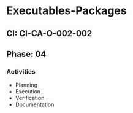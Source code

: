 # Executables-Packages

## CI: CI-CA-O-002-002
## Phase: 04

### Activities
- Planning
- Execution
- Verification
- Documentation
